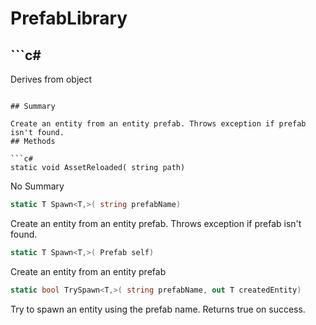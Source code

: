 # PrefabLibrary

## ```c#
Derives from object
```

## Summary

Create an entity from an entity prefab. Throws exception if prefab isn't found.
## Methods

```c#
static void AssetReloaded( string path) 
```
No Summary
```c#
static T Spawn<T,>( string prefabName) 
```
Create an entity from an entity prefab. Throws exception if prefab isn't found.
```c#
static T Spawn<T,>( Prefab self) 
```
Create an entity from an entity prefab
```c#
static bool TrySpawn<T,>( string prefabName, out T createdEntity) 
```
Try to spawn an entity using the prefab name. Returns true on success.
